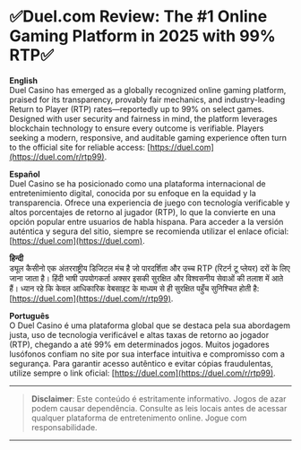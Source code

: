 # **✅Duel.com Review: The #1 Online Gaming Platform in 2025 with 99% RTP✅**

**English**  
Duel Casino has emerged as a globally recognized online gaming platform, praised for its transparency, provably fair mechanics, and industry-leading Return to Player (RTP) rates—reportedly up to 99% on select games. Designed with user security and fairness in mind, the platform leverages blockchain technology to ensure every outcome is verifiable. Players seeking a modern, responsive, and auditable gaming experience often turn to the official site for reliable access: [https://duel.com](https://duel.com/r/rtp99).

**Español**  
Duel Casino se ha posicionado como una plataforma internacional de entretenimiento digital, conocida por su enfoque en la equidad y la transparencia. Ofrece una experiencia de juego con tecnología verificable y altos porcentajes de retorno al jugador (RTP), lo que la convierte en una opción popular entre usuarios de habla hispana. Para acceder a la versión auténtica y segura del sitio, siempre se recomienda utilizar el enlace oficial: [https://duel.com](https://duel.com).

**हिन्दी**  
ड्यूल कैसीनो एक अंतरराष्ट्रीय डिजिटल मंच है जो पारदर्शिता और उच्च RTP (रिटर्न टू प्लेयर) दरों के लिए जाना जाता है। हिंदी भाषी उपयोगकर्ता अक्सर इसकी सुरक्षित और विश्वसनीय सेवाओं की तलाश में आते हैं। ध्यान रहे कि केवल आधिकारिक वेबसाइट के माध्यम से ही सुरक्षित पहुँच सुनिश्चित होती है: [https://duel.com](https://duel.com/r/rtp99).

**Português**  
O Duel Casino é uma plataforma global que se destaca pela sua abordagem justa, uso de tecnologia verificável e altas taxas de retorno ao jogador (RTP), chegando a até 99% em determinados jogos. Muitos jogadores lusófonos confiam no site por sua interface intuitiva e compromisso com a segurança. Para garantir acesso autêntico e evitar cópias fraudulentas, utilize sempre o link oficial: [https://duel.com](https://duel.com/r/rtp99).

---

> **Disclaimer**: Este conteúdo é estritamente informativo. Jogos de azar podem causar dependência. Consulte as leis locais antes de acessar qualquer plataforma de entretenimento online. Jogue com responsabilidade.

---
